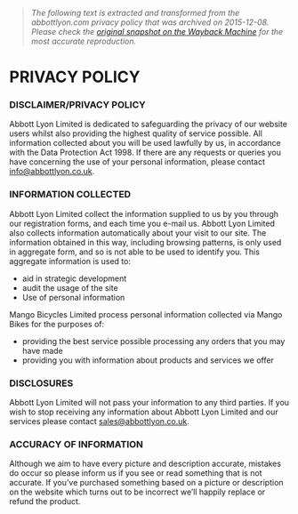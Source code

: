 > *The following text is extracted and transformed from the abbottlyon.com privacy policy that was archived on 2015-12-08. Please check the [original snapshot on the Wayback Machine](https://web.archive.org/web/20151208160838id_/http%3A//www.abbottlyon.com/privacy-policy) for the most accurate reproduction.*

# PRIVACY POLICY

### DISCLAIMER/PRIVACY POLICY

Abbott Lyon Limited is dedicated to safeguarding the privacy of our website users whilst also providing the highest quality of service possible. All information collected about you will be used lawfully by us, in accordance with the Data Protection Act 1998. If there are any requests or queries you have concerning the use of your personal information, please contact info@abbottlyon.co.uk.

### INFORMATION COLLECTED

Abbott Lyon Limited collect the information supplied to us by you through our registration forms, and each time you e-mail us. Abbott Lyon Limited also collects information automatically about your visit to our site. The information obtained in this way, including browsing patterns, is only used in aggregate form, and so is not able to be used to identify you. This aggregate information is used to:

  * aid in strategic development
  * audit the usage of the site
  * Use of personal information



Mango Bicycles Limited process personal information collected via Mango Bikes for the purposes of:

  * providing the best service possible processing any orders that you may have made
  * providing you with information about products and services we offer



### DISCLOSURES

Abbott Lyon Limited will not pass your information to any third parties. If you wish to stop receiving any information about Abbott Lyon Limited and our services please contact sales@abbottlyon.co.uk.

### ACCURACY OF INFORMATION

Although we aim to have every picture and description accurate, mistakes do occur so please inform us if you see or read something that is not accurate. If you’ve purchased something based on a picture or description on the website which turns out to be incorrect we’ll happily replace or refund the product.
